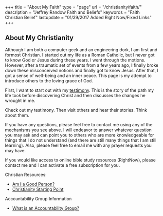+++
title = "About My Faith"
type = "page"
url = "/christianity/faith/"
description = "Jeffrey Randow Faith and Beliefs"
keywords = "Faith Christian Belief"
lastupdate = "01/29/2017 Added Right Now/Fixed Links"
+++
## About My Christianity

Although I am both a computer geek and an engineering dork, I am first and formost Christian. I started out my life as a Roman Catholic, but I never got to know God or Jesus during these years. I went through the motions. However, after a traumatic set of events from a few years ago, I finally broke down these misconceived notions and finally got to know Jesus. After that, I got a sense of well-being and an inner peace. This page is my attempt to introduce others to the loving grace of God.

First, I want to start out with my [testimony][]. This is the story of the path my life took before discovering Christ and then discusses the changes he wrought in me.

Check out my testimony. Then visit others and hear their stories. Think about them.

If you have any questions, please feel free to contact me using any of the mechanisms you see above. I will endeavor to answer whatever question you may ask and can point you to others who are more knowledgeable for things that I do not understand (and there are still many things that I am still learning). Also, please feel free to email me with any prayer requests you may have.

If you would like access to online bible study resources (RightNow), please contact me and I can activate a free subscription for you.

Christian Resources:

-   [Am I a Good Person?][]
-   [Christianity Starting Point][]

Accountability Group Information

-   [What is an Accountability Group?][]

  [testimony]: /christianity/testimony/
  [Am I a Good Person?]: http://www.needgod.com/004.shtml
  [Christianity Starting Point]: http://www.livingwaters.com/start.shtml
  [What is an Accountability Group?]: /christianity/accountability/
